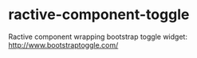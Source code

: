 # ractive-component-toggle
Ractive component wrapping bootstrap toggle widget:  http://www.bootstraptoggle.com/
